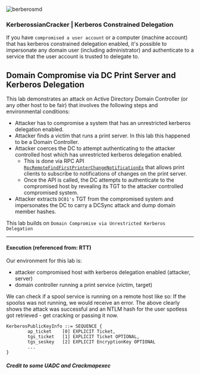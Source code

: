 ![berberosmd](https://github.com/Sulaimannabdul/KerberossianCracker/assets/151133481/4ad656be-6a95-464f-8d64-6939a210d6b0)

### KerberossianCracker | Kerberos Constrained Delegation


If you have ```compromised a user account``` or a computer (machine account) that has kerberos constrained delegation enabled, it's possible to impersonate any domain user (including administrator) and authenticate to a service that the user account is trusted to delegate to.

## Domain Compromise via DC Print Server and Kerberos Delegation

This lab demonstrates an attack on Active Directory Domain Controller (or any other host to be fair) that involves the following steps and environmental conditions:

* Attacker has to compromise a system that has an unrestricted kerberos delegation enabled.
* Attacker finds a victim that runs a print server. In this lab this happened to be a Domain Controller.
* Attacker coerces the DC to attempt authenticating to the attacker controlled host which has unrestricted kerberos delegation enabled.&#x20;
  * This is done via RPC API  [`RpcRemoteFindFirstPrinterChangeNotificationEx`](https://msdn.microsoft.com/en-us/library/cc244813.aspx) that allows print clients to subscribe to notifications of changes on the print server.
  * Once the API is called, the DC attempts to authenticate to the compromised host by revealing its TGT to the attacker controlled compromised system.
* Attacker extracts `DC01's` TGT from the compromised system and impersonates the DC to carry a DCSync attack and dump domain member hashes.

This lab builds on `Domain Compromise via Unrestricted Kerberos Delegation`
<hr>

#### Execution (referenced from: RTT)

Our environment for this lab is:

* attacker compromised host with kerberos delegation enabled (attacker, server)
* domain controller running a print service (victim, target)

We can check if a spool service is running on a remote host like so:
If the spoolss was not running, we would receive an error.
The above clearly shows the attack was successful and an NTLM hash for the user spotless got retrieved -  get cracking or passing it now.

~~~~~~~~~~~~~~~~~~~~~~~~~~~~~~~~~~~~~~~~~~~~~~~~~~~~~~~~~~~~~~~~~~~~~~~~~~~~~~~~
KerberosPublicKeyInfo ::= SEQUENCE {
        ap_ticket    [0] EXPLICIT Ticket,
        tgs_ticket   [1] EXPLICIT Ticket OPTIONAL,
        tgs_seskey   [2] EXPLICIT EncryptionKey OPTIONAL
        ...
}
~~~~~~~~~~~~~~~~~~~~~~~~~~~~~~~~~~~~~~~~~~~~~~~~~~~~~~~~~~~~~~~~~~~~~~~~~~~~~~~~

#### ***Credit to some UADC and Crackmapexec***
